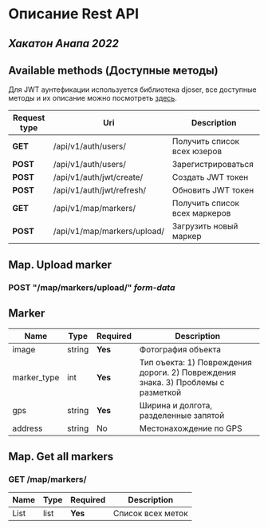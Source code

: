 # Описание Rest API
## _Хакатон Анапа 2022_

## Available methods (Доступные методы)

Для JWT аунтефикации используется библиотека djoser, все доступные методы и их описание можно посмотреть [здесь](https://djoser.readthedocs.io/en/latest/getting_started.html).

| Request type | Uri | Description |
| ------ | ------ | ------ |
| **GET** | /api/v1/auth/users/ | Получить список всех юзеров |
| **POST** | /api/v1/auth/users/ | Зарегистрироваться |
| **POST** | /api/v1/auth/jwt/create/ | Создать JWT токен |
| **POST** | /api/v1/auth/jwt/refresh/ | Обновить JWT токен |
| **GET** | /api/v1/map/markers/ | Получить список всех маркеров |
| **POST** | /api/v1/map/markers/upload/ | Загрузить новый маркер |


## Map. Upload marker
### **POST** "/map/markers/upload/" _form-data_
## Marker
| Name | Type | Required | Description |
| ----- | ----- | ----- | ----- |
| image | string | **Yes** | Фотография объекта |
| marker_type | int | **Yes** | Тип оъекта: 1) Повреждения дороги. 2) Повреждения знака. 3) Проблемы с разметкой |
| gps | string | **Yes** | Ширина и долгота, разделенные запятой |
| address | string | No | Местонахождение по GPS |


## Map. Get all markers
### **GET** /map/markers/
| Name | Type | Required | Description |
| ----- | ----- | ----- | ----- |
| List | list<Marker> | **Yes** | Список всех меток |
